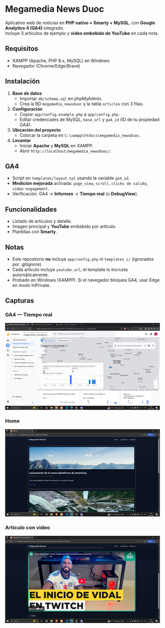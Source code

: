 # Megamedia News Duoc

Aplicativo web de noticias en **PHP nativo + Smarty + MySQL**, con **Google Analytics 4 (GA4)** integrado.  
Incluye 3 artículos de ejemplo y **video embebido de YouTube** en cada nota.

## Requisitos
- XAMPP (Apache, PHP 8.x, MySQL) en Windows
- Navegador (Chrome/Edge/Brave)

## Instalación
1. **Base de datos**  
   - Importar `db/schema.sql` en phpMyAdmin.  
   - Crea la BD `megamedia_newsduoc` y la tabla `articles` con 3 filas.
2. **Configuración**  
   - Copiar `app/config.example.php` a `app/config.php`.  
   - Editar credenciales de MySQL, `base_url` y `ga4_id` (ID de tu propiedad GA4).
3. **Ubicación del proyecto**  
   - Colocar la carpeta en `C:\xampp\htdocs\megamedia_newsDuoc`.
4. **Levantar**  
   - Iniciar **Apache** y **MySQL** en XAMPP.  
   - Abrir `http://localhost/megamedia_newsDuoc/`.

## GA4
- Script en `templates/layout.tpl` usando la variable `ga4_id`.
- **Medición mejorada** activada: `page_view`, `scroll`, `clicks de salida`, `video engagement`.
- Verificación: GA4 → **Informes** → **Tiempo real** (o **DebugView**).

## Funcionalidades
- Listado de artículos y detalle.
- Imagen principal y **YouTube** embebido por artículo.
- Plantillas con **Smarty**.


## Notas
- Este repositorio **no** incluye `app/config.php` ni `templates_c/` (ignorados por .gitignore).
- Cada artículo incluye `youtube_url`; el template lo incrusta automáticamente.
- Probado en Windows (XAMPP). Si el navegador bloquea GA4, usar Edge en modo InPrivate.

## Capturas

### GA4 — Tiempo real
![GA4 Tiempo real](docs/ga4-realtime.png.PNG)

### Home
![Home](docs/home.png.PNG)

### Artículo con video
![Artículo con video](docs/article-video.png.PNG)

